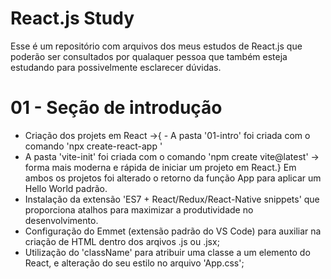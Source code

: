 # React.js Study
Esse é um repositório com arquivos dos meus estudos de React.js que poderão ser consultados por qualaquer pessoa que também esteja estudando para possivelmente esclarecer dúvidas.

# 01 - Seção de introdução
- Criação dos projets em React ->{ - A pasta '01-intro' foi criada com o comando 'npx create-react-app <nome do projeto>'
- A pasta 'vite-init' foi criada com o comando 'npm create vite@latest' -> forma mais moderna e rápida de iniciar um projeto em React.}
Em ambos os projetos foi alterado o retorno da função App para aplicar um Hello World padrão.
- Instalação da extensão 'ES7 + React/Redux/React-Native snippets' que proporciona atalhos para maximizar a produtividade no desenvolvimento.
- Configuração do Emmet (extensão padrão do VS Code) para auxiliar na criação de HTML dentro dos arqivos .js ou .jsx;
- Utilização do 'className' para atribuir uma classe a um elemento do React, e alteração do seu estilo no arquivo 'App.css';
